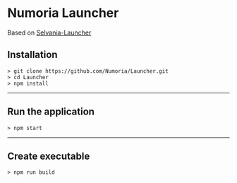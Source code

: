 # Numoria Launcher

Based on [Selvania-Launcher](https://github.com/luuxis/Selvania-Launcher)

## Installation

```console
> git clone https://github.com/Numoria/Launcher.git
> cd Launcher
> npm install
```

---

## Run the application

```console
> npm start
```

---

## Create executable

```console
> npm run build
```
